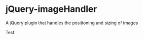 jQuery-imageHandler
===================

A jQuery plugin that handles the positioning and sizing of images

Test
